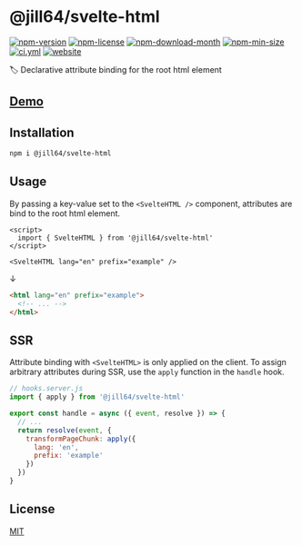 <!----- BEGIN GHOST DOCS HEADER ----->

# @jill64/svelte-html


<!----- BEGIN GHOST DOCS BADGES ----->
<a href="https://npmjs.com/package/@jill64/svelte-html"><img src="https://img.shields.io/npm/v/@jill64/svelte-html" alt="npm-version" /></a> <a href="https://npmjs.com/package/@jill64/svelte-html"><img src="https://img.shields.io/npm/l/@jill64/svelte-html" alt="npm-license" /></a> <a href="https://npmjs.com/package/@jill64/svelte-html"><img src="https://img.shields.io/npm/dm/@jill64/svelte-html" alt="npm-download-month" /></a> <a href="https://npmjs.com/package/@jill64/svelte-html"><img src="https://img.shields.io/bundlephobia/min/@jill64/svelte-html" alt="npm-min-size" /></a> <a href="https://github.com/jill64/svelte-html/actions/workflows/ci.yml"><img src="https://github.com/jill64/svelte-html/actions/workflows/ci.yml/badge.svg" alt="ci.yml" /></a> <a href="https://svelte-html.jill64.dev"><img src="https://img.shields.io/website?up_message=working&down_message=down&url=https%3A%2F%2Fsvelte-html.jill64.dev" alt="website" /></a>
<!----- END GHOST DOCS BADGES ----->


🏷️ Declarative attribute binding for the root html element

## [Demo](https://svelte-html.jill64.dev)

<!----- END GHOST DOCS HEADER ----->

## Installation

```sh
npm i @jill64/svelte-html
```

## Usage

By passing a key-value set to the `<SvelteHTML />` component, attributes are bind to the root html element.

```svelte
<script>
  import { SvelteHTML } from '@jill64/svelte-html'
</script>

<SvelteHTML lang="en" prefix="example" />
```

↓

```html
<html lang="en" prefix="example">
  <!-- ... -->
</html>
```

## SSR

Attribute binding with `<SvelteHTML>` is only applied on the client.
To assign arbitrary attributes during SSR, use the `apply` function in the `handle` hook.

```js
// hooks.server.js
import { apply } from '@jill64/svelte-html'

export const handle = async ({ event, resolve }) => {
  // ...
  return resolve(event, {
    transformPageChunk: apply({
      lang: 'en',
      prefix: 'example'
    })
  })
}
```

<!----- BEGIN GHOST DOCS FOOTER ----->

## License

[MIT](LICENSE)

<!----- END GHOST DOCS FOOTER ----->
